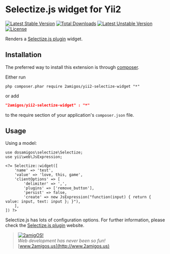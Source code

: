 Selectize.js widget for Yii2
============================

[![Latest Stable Version](https://poser.pugx.org/2amigos/yii2-selectize-widget/v/stable.svg)](https://packagist.org/packages/2amigos/yii2-selectize-widget) [![Total Downloads](https://poser.pugx.org/2amigos/yii2-selectize-widget/downloads.svg)](https://packagist.org/packages/2amigos/yii2-selectize-widget) [![Latest Unstable Version](https://poser.pugx.org/2amigos/yii2-selectize-widget/v/unstable.svg)](https://packagist.org/packages/2amigos/yii2-selectize-widget) [![License](https://poser.pugx.org/2amigos/yii2-ckeditor-widget/license.svg)](https://packagist.org/packages/2amigos/yii2-selectize-widget)

Renders a [Selectize.js plugin](http://brianreavis.github.io/selectize.js/) widget.

Installation
------------
The preferred way to install this extension is through [composer](http://getcomposer.org/download/).

Either run

```
php composer.phar require 2amigos/yii2-selectize-widget "*"
```
or add

```json
"2amigos/yii2-selectize-widget" : "*"
```

to the require section of your application's `composer.json` file.

Usage
-----
Using a model:

```
use dosamigos\selectize\Selectize;
use yii\web\JsExpression;

<?= Selectize::widget([
    'name' => 'test',
    'value' => 'love, this, game',
    'clientOptions' => [
        'delimiter' => ',',
        'plugins' => ['remove_button'],
        'persist' => false,
        'create' => new JsExpression("function(input) { return { value: input, text: input }; }"),
    ],
]) ?>
```
Selectize.js has lots of configuration options. For further information, please check the
[Selectize.js plugin](http://brianreavis.github.io/selectize.js/) website.

> [![2amigOS!](http://www.gravatar.com/avatar/55363394d72945ff7ed312556ec041e0.png)](http://www.2amigos.us)  
<i>Web development has never been so fun!</i>  
[www.2amigos.us](http://www.2amigos.us)
